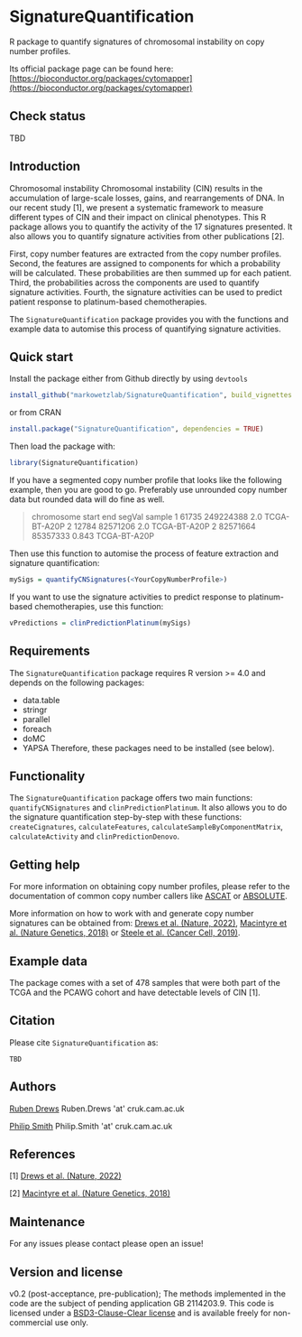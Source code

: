 # SignatureQuantification

R package to quantify signatures of chromosomal instability on copy number profiles.

Its official package page can be found here: [https://bioconductor.org/packages/cytomapper](https://bioconductor.org/packages/cytomapper)

## Check status

TBD

## Introduction

Chromosomal instability Chromosomal instability (CIN) results in the accumulation of large-scale losses, gains, and rearrangements of DNA.
In our recent study [1], we present a systematic framework to measure different types of CIN and their impact on clinical phenotypes.
This R package allows you to quantify the activity of the 17 signatures presented. It also allows you to quantify signature activities from other publications [2].

First, copy number features are extracted from the copy number profiles.
Second, the features are assigned to components for which a probability will be calculated. These probabilities are then summed up for each patient.
Third, the probabilities across the components are used to quantify signature activities.
Fourth, the signature activities can be used to predict patient response to platinum-based chemotherapies.

The `SignatureQuantification` package provides you with the functions and example data to automise this process of quantifying signature activities.

## Quick start

Install the package either from Github directly by using `devtools`
```r
install_github("markowetzlab/SignatureQuantification", build_vignettes = TRUE, dependencies = TRUE)
```

or from CRAN
```r
install.package("SignatureQuantification", dependencies = TRUE)
```

Then load the package with:
```r
library(SignatureQuantification)
```

If you have a segmented copy number profile that looks like the following example, then you are good to go. Preferably use unrounded copy number data but rounded data will do fine as well.
> chromosome  start     end         segVal    sample
> 1           61735     249224388   2.0       TCGA-BT-A20P
> 2           12784     82571206    2.0       TCGA-BT-A20P
> 2           82571664  85357333    0.843     TCGA-BT-A20P

Then use this function to automise the process of feature extraction and signature quantification:
```r
mySigs = quantifyCNSignatures(<YourCopyNumberProfile>)
```

If you want to use the signature activities to predict response to platinum-based chemotherapies, use this function:
```r
vPredictions = clinPredictionPlatinum(mySigs)
```

## Requirements

The `SignatureQuantification` package requires R version >= 4.0 and depends on the following packages:
* data.table
* stringr
* parallel
* foreach
* doMC
* YAPSA
Therefore, these packages need to be installed (see below).

## Functionality

The `SignatureQuantification` package offers two main functions: `quantifyCNSignatures` and `clinPredictionPlatinum`. It also allows you to do the signature quantification step-by-step with these functions: `createCignatures`, `calculateFeatures`, `calculateSampleByComponentMatrix`, `calculateActivity` and `clinPredictionDenovo`.

## Getting help

For more information on obtaining copy number profiles, please refer to the documentation of common copy number callers like [ASCAT](https://github.com/VanLoo-lab/ascat) or [ABSOLUTE](https://github.com/ShixiangWang/DoAbsolute).

More information on how to work with and generate copy number signatures can be obtained from: [Drews et al. (Nature, 2022)](TBD), [Macintyre et al. (Nature Genetics, 2018)](https://www.nature.com/articles/s41588-018-0179-8) or [Steele et al. (Cancer Cell, 2019)](https://linkinghub.elsevier.com/retrieve/pii/S1535-6108(19)30097-2).

## Example data

The package comes with a set of 478 samples that were both part of the TCGA and the PCAWG cohort and have detectable levels of CIN [1].


## Citation

Please cite `SignatureQuantification` as:

```
TBD
```

## Authors

[Ruben Drews](https://github.com/Martingales) Ruben.Drews 'at' cruk.cam.ac.uk

[Philip Smith](https://github.com/Phil9S) Philip.Smith 'at' cruk.cam.ac.uk


## References

[1] [Drews et al. (Nature, 2022)](TBD)

[2] [Macintyre et al. (Nature Genetics, 2018)](https://www.nature.com/articles/s41588-018-0179-8)

## Maintenance

For any issues please contact please open an issue!


## Version and license

v0.2 (post-acceptance, pre-publication); The methods implemented in the code are the subject of pending application GB 2114203.9. This code is licensed under a [BSD3-Clause-Clear license](LICENSE) and is available freely for non-commercial use only.
